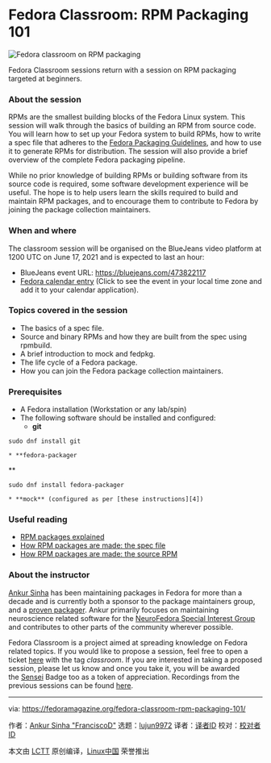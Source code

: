 [#]: subject: (Fedora Classroom: RPM Packaging 101)
[#]: via: (https://fedoramagazine.org/fedora-classroom-rpm-packaging-101/)
[#]: author: (Ankur Sinha "FranciscoD" https://fedoramagazine.org/author/ankursinha/)
[#]: collector: (lujun9972)
[#]: translator: ( )
[#]: reviewer: ( )
[#]: publisher: ( )
[#]: url: ( )

Fedora Classroom: RPM Packaging 101
======

![Fedora classroom on RPM packaging][1]

Fedora Classroom sessions return with a session on RPM packaging targeted at beginners.

### About the session

RPMs are the smallest building blocks of the Fedora Linux system. This session will walk through the basics of building an RPM from source code. You will learn how to set up your Fedora system to build RPMs, how to write a spec file that adheres to the [Fedora Packaging Guidelines][2], and how to use it to generate RPMs for distribution. The session will also provide a brief overview of the complete Fedora packaging pipeline.

While no prior knowledge of building RPMs or building software from its source code is required, some software development experience will be useful. The hope is to help users learn the skills required to build and maintain RPM packages, and to encourage them to contribute to Fedora by joining the package collection maintainers.

### When and where

The classroom session will be organised on the BlueJeans video platform at 1200 UTC on June 17, 2021 and is expected to last an hour:

  * BlueJeans event URL: <https://bluejeans.com/473822117>
  * [Fedora calendar entry][3] (Click to see the event in your local time zone and add it to your calendar application).



### Topics covered in the session

  * The basics of a spec file.
  * Source and binary RPMs and how they are built from the spec using rpmbuild.
  * A brief introduction to mock and fedpkg.
  * The life cycle of a Fedora package.
  * How you can join the Fedora package collection maintainers.



### Prerequisites

  * A Fedora installation (Workstation or any lab/spin)
  * The following software should be installed and configured:
    * **git**

```
sudo dnf install git
```

    * **fedora-packager
**

```
sudo dnf install fedora-packager
```

    * **mock** (configured as per [these instructions][4])




### Useful reading

  * [RPM packages explained][5]
  * [How RPM packages are made: the spec file][6]
  * [How RPM packages are made: the source RPM][7]



### About the instructor

[Ankur Sinha][8] has been maintaining packages in Fedora for more than a decade and is currently both a sponsor to the package maintainers group, and a [proven packager][9]. Ankur primarily focuses on maintaining neuroscience related software for the [NeuroFedora Special Interest Group][10] and contributes to other parts of the community wherever possible.

Fedora Classroom is a project aimed at spreading knowledge on Fedora related topics. If you would like to propose a session, feel free to open a ticket [here][11] with the tag _classroom_. If you are interested in taking a proposed session, please let us know and once you take it, you will be awarded the [Sensei][12] Badge too as a token of appreciation. Recordings from the previous sessions can be found [here][13].

--------------------------------------------------------------------------------

via: https://fedoramagazine.org/fedora-classroom-rpm-packaging-101/

作者：[Ankur Sinha "FranciscoD"][a]
选题：[lujun9972][b]
译者：[译者ID](https://github.com/译者ID)
校对：[校对者ID](https://github.com/校对者ID)

本文由 [LCTT](https://github.com/LCTT/TranslateProject) 原创编译，[Linux中国](https://linux.cn/) 荣誉推出

[a]: https://fedoramagazine.org/author/ankursinha/
[b]: https://github.com/lujun9972
[1]: https://fedoramagazine.org/wp-content/uploads/2021/06/fedora-magazing-rpm-classroom-816x345.png
[2]: https://docs.fedoraproject.org/en-US/packaging-guidelines/
[3]: https://calendar.fedoraproject.org/meeting/10002/
[4]: https://fedoraproject.org/wiki/Using_Mock_to_test_package_builds#How_do_I_use_Mock.3F
[5]: https://fedoramagazine.org/rpm-packages-explained/
[6]: https://fedoramagazine.org/how-rpm-packages-are-made-the-spec-file/
[7]: https://fedoramagazine.org/how-rpm-packages-are-made-the-source-rpm/
[8]: https://fedoraproject.org/wiki/User:Ankursinha
[9]: https://docs.fedoraproject.org/en-US/fesco/Provenpackager_policy/
[10]: https://neuro.fedoraproject.org
[11]: https://pagure.io/fedora-join/Fedora-Join/issues
[12]: https://badges.fedoraproject.org/badge/sensei/
[13]: https://www.youtube.com/playlist?list=PL0x39xti0_64FBQ7mcFt7uBXpG8EA7OF1
